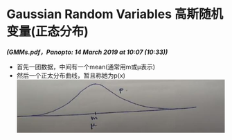# Gaussian Random Variables 高斯随机变量(正态分布)

***(GMMs.pdf，Panopto: 14 March 2019 at 10:07 (10:33))***

* 首先一团数据，中间有一个mean(通常用m或μ表示)
* 然后一个正太分布曲线，暂且称她为p(x)
![](./img/gauDis.JPG)

